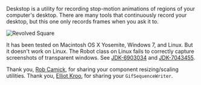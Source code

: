 Deskstop is a utility for recording stop-motion animations of regions of your computer's desktop. There are many tools that continuously record your desktop, but this one only records frames when you ask it to.

![Revolved Square](http://www.twodee.org/blog/wp-content/uploads/squarevolve.gif)

It has been tested on Macintosh OS X Yosemite, Windows 7, and Linux. But it doesn't work on Linux. The Robot class on Linux fails to correctly capture screenshots of transparent windows. See [JDK-6903034](http://bugs.java.com/view_bug.do?bug_id=6903034) and [JDK-7043455](http://bugs.java.com/view_bug.do?bug_id=7043455).

Thank you, [Rob Camick](https://tips4java.wordpress.com/2009/09/13/resizing-components/), for sharing your component resizing/scaling utilities. Thank you, [Elliot Kroo](http://elliot.kroo.net/software/java/GifSequenceWriter/), for sharing your `GifSequenceWriter`.
